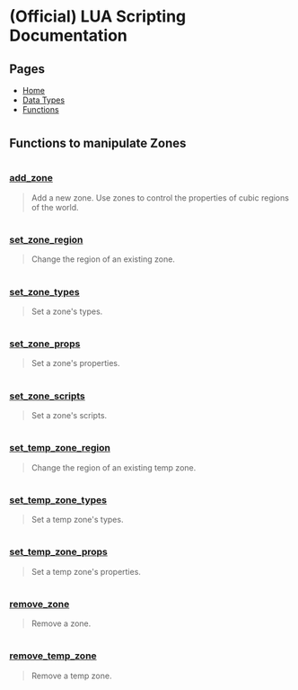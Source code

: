 
# (Official) LUA Scripting Documentation

## Pages
- [Home](../../index)
- [Data Types](../data-types)
- [Functions](../functions)

#
## Functions to manipulate Zones
#
### [add_zone](Zones/add_zone)
> Add a new zone. Use zones to control the properties of cubic regions of the world.
#
### [set_zone_region](Zones/set_zone_region)
> Change the region of an existing zone.
#
### [set_zone_types](Zones/set_zone_types)
> Set a zone's types.
#
### [set_zone_props](Zones/set_zone_props)
> Set a zone's properties.
#
### [set_zone_scripts](Zones/set_zone_scripts)
> Set a zone's scripts.
#
### [set_temp_zone_region](Zones/set_temp_zone_region)
> Change the region of an existing temp zone.
#
### [set_temp_zone_types](Zones/set_temp_zone_types)
> Set a temp zone's types.
#
### [set_temp_zone_props](Zones/set_temp_zone_props)
> Set a temp zone's properties.
#
### [remove_zone](Zones/remove_zone)
> Remove a zone.
#
### [remove_temp_zone](Zones/remove_temp_zone)
> Remove a temp zone.
#
